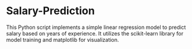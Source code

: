 # Salary-Prediction
 This Python script implements a simple linear regression model to predict salary based on years of experience. It utilizes the scikit-learn library for model training and matplotlib for visualization.
